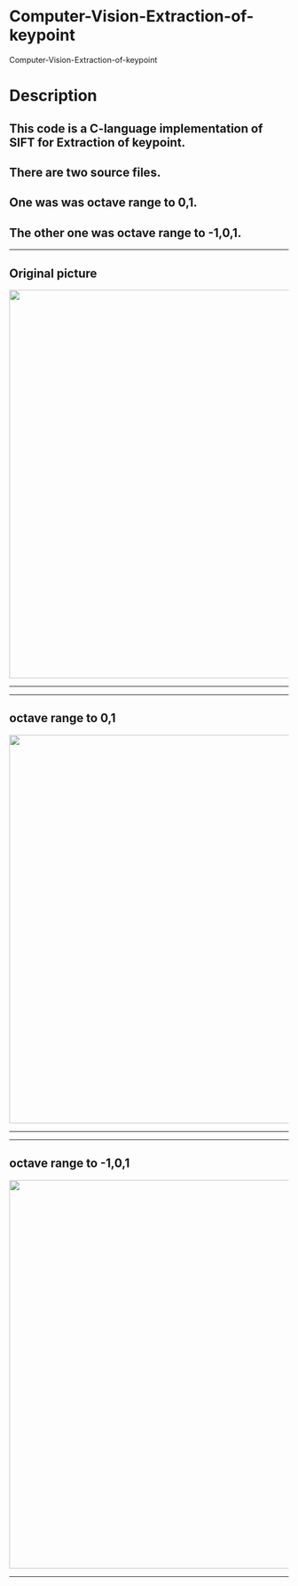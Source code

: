 # Computer-Vision-Extraction-of-keypoint
Computer-Vision-Extraction-of-keypoint

Description
===========

This code is a C-language implementation of SIFT for Extraction of keypoint. 
----------------------------------------------
There are two source files.
---------------------------------------------
One was was octave range to 0,1.
-----------------------------------------
The other one was octave range to -1,0,1.
---------------------------------------------------------------
  
<hr/>   
  
Original picture  
----------------
  
<img width="700" src="https://user-images.githubusercontent.com/44941601/71882355-ace85d00-3177-11ea-9099-09bad7476141.jpg"> 
<hr/>  
<hr/>  
  
octave range to 0,1
----------------
  
<img width="700" src="https://user-images.githubusercontent.com/44941601/71882362-afe34d80-3177-11ea-96b7-e8219be1302b.jpg">
<hr/>  
<hr/>  
  
octave range to -1,0,1 
----------------
  
<img width="700" src="https://user-images.githubusercontent.com/44941601/71882370-b245a780-3177-11ea-8f15-f1551236a730.jpg">
<hr/>  
